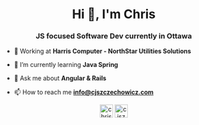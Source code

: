 <h1 align="center">Hi 👋, I'm Chris</h1>
<h3 align="center">JS focused Software Dev currently in Ottawa</h3>

- :briefcase: Working at **Harris Computer - NorthStar Utilities Solutions**

- 🌱 I’m currently learning **Java Spring**

- 💬 Ask me about **Angular & Rails**

- 📫 How to reach me **info@cjszczechowicz.com**

<p align="center">
<a href="https://linkedin.com/in/christophszczechowicz" target="blank"><img align="center" src="https://cdn.jsdelivr.net/npm/simple-icons@3.0.1/icons/linkedin.svg" alt="christophszczechowicz" height="30" width="30" /></a>
<a href="https://cjszczechowicz.com" target="blank"><img align="center" src="https://hdclipartall.com/images/website-clipart-web-symbol-cliparts-free-download-clip-art-free-clip-art-on-pertaining-to-2000x2000.png" alt="cjszczechowicz.com" height="30" width="30" /></a>
</p>
